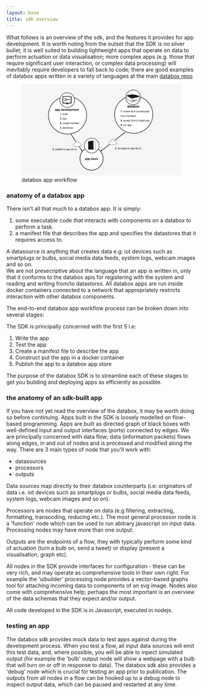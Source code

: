 ```yaml
---
layout: base
title: sdk overview
---
```


What follows is an overview of the sdk, and the features it provides for app development.  It is worth noting from the outset that the SDK is no silver bullet; it is well suited to building lightweight apps that operate on data to perform actuation or data visualisation; more complex apps (e.g. those that require significant user interaction, or complex data processing) will inevitably require developers to fall back to code; there are good examples of databox apps written in a variety of languages at the main [databox repo](https://github.com/me-box)

<figure class="figure">
  <img src="/images/overview/workflow.svg" class="thumbnail" alt="databox sdk">
  <figcaption class="figure-caption text-center">databox app workflow</figcaption>
</figure>


### anatomy of a databox app

There isn't all that much to a databox app.  It is simply:

1. some executable code that interacts with components on a databox to perform a task.
2. a manifest file that describes the app and specifies the datastores that it requires access to.

A datasource is anything that creates data e.g: iot devices such as smartplugs or bulbs, social media data feeds, system logs, webcam images and so on.  
We are not presecriptive about the language that an app is written in, only that it conforms to the databox apis for registering with the system and reading and writing from/to datastores.  All databox apps are run inside docker containers connected to a network that appropriately restricts interaction with other databox components.  

The  end-to-end databox app workflow process can be broken down into several stages:


The SDK is principally concerned with the first 5 i.e:

1. Write the app
2. Test the app
3. Create a manifest file to describe the app
4. Construct put the app in a docker container
5. Publish the app to a databox app store

The purpose of the databox SDK is to streamline each of these stages to get you building and deploying apps as efficiently as possible.   


### the anatomy of an sdk-built app

If you have not yet read the overview of the databox, it may be worth doing so before continuing.  Apps built in the SDK is loosely modelled on flow-based programming.  Apps are built as directed graph of black boxes with well-defined input and output interfaces (ports) connected by edges. We are principally concerned with data flow; data (information packets) flows along edges, in and out of nodes and is processed and modified along the way.  There are 3 main types of node that you'll work with: 

 - datasources 
 - processors  
 - outputs  

 Data sources map directly to their databox counterparts (i.e: originators of data i.e. iot devices such as smartplugs or bulbs, social media data feeds, system logs, webcam images and so on).  

 Processors are nodes that operate on data (e.g filtering, extracting, formatting, transcoding, reducing etc.). The most general processor node is a 'function' node which can be used to run abitrary javascript on input data. Processing nodes may have more than one output.   

 Outputs are the endpoints of a flow, they with typically perform some kind of actuation (turn a bulb on, send a tweet) or display (present a visualisation, graph etc).   

All nodes in the SDK provide interfaces for configuration - these can be very rich, and may operate as comprehensive tools in their own right.   For example the 'uibuilder' processing node provides a vector-based graphs tool for attaching incoming data to components of an svg image.  Nodes also come with comprehensive help; perhaps the most important is an overview of the data schemas that they expect and/or output.   

All code developed in the SDK is in Javascript, executed in nodejs. 

### testing an app

The databox sdk provides mock data to test apps against during the development process.  When you test a flow, all input data sources will emit this test data, and, where possible, you will be able to inpect simulated output (for example the 'bulb' output node will show a webpage with a bulb that will turn on or off in response to data). The databox sdk also provides a 'debug' node which is crucial for testing an app prior to publication.  The outputs from all nodes in a flow can be hooked up to a debug node to inspect output data, which can be paused and restarted at any time.


